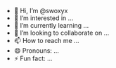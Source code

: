 - 👋 Hi, I’m @swoxyx
- 👀 I’m interested in ...
- 🌱 I’m currently learning ...
- 💞️ I’m looking to collaborate on ...
- 📫 How to reach me ...
- 😄 Pronouns: ...
- ⚡ Fun fact: ...

<!---
swoxyx/swoxyx is a ✨ special ✨ repository because its `README.md` (this file) appears on your GitHub profile.
You can click the Preview link to take a look at your changes.
--->
